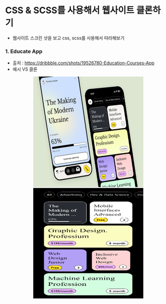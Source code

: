 # CSS & SCSS를 사용해서 웹사이트 클론하기

-   웹사이트 스크린 샷을 보고 css, scss를 사용해서 따라해보기

### 1. Educate App

-   출처 : https://dribbble.com/shots/19526780-Education-Courses-App
-   예시 VS 클론
    </br>
    <p align="center">
    <img src="/cloneExample/01.png" width="350px" height="350px">
    <img src="/cloneScreenshot/clone01.png" width="350px" height="350px">
    </p>

